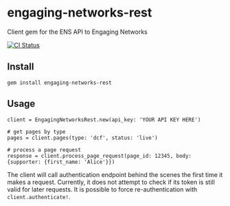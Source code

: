 # engaging-networks-rest
Client gem for the ENS API to Engaging Networks

[![CI Status](https://github.com/controlshift/engaging-networks-rest/actions/workflows/ci.yml/badge.svg)](https://github.com/controlshift/engaging-networks-rest/actions/workflows/ci.yml)

## Install

`gem install engaging-networks-rest`

## Usage

```
client = EngagingNetworksRest.new(api_key: 'YOUR API KEY HERE')

# get pages by type
pages = client.pages(type: 'dcf', status: 'live')

# process a page request
response = client.process_page_request(page_id: 12345, body: {supporter: {first_name: 'Alice'}})
```

The client will call authentication endpoint behind the scenes the first time it makes a request.
Currently, it does not attempt to check if its token is still valid for later requests.
It is possible to force re-authentication with `client.authenticate!`.
